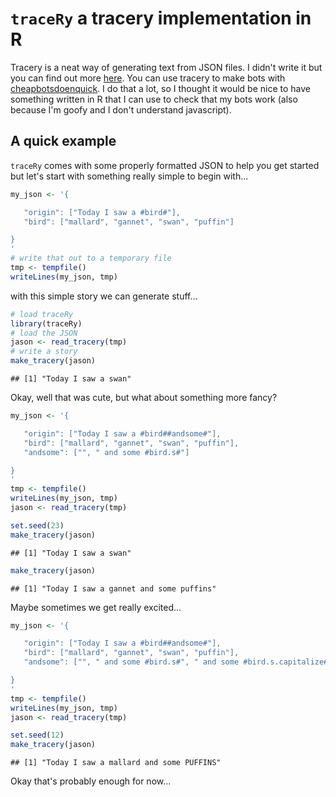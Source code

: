# `traceRy` a tracery implementation in R

Tracery is a neat way of generating text from JSON files. I didn't write it but you can find out more [here](https://www.github.com/galaxykate/tracery). You can use tracery to make bots with [cheapbotsdoenquick](http://cheapbotsdoenquick.com). I do that a lot, so I thought it would be nice to have something written in R that I can use to check that my bots work (also because I'm goofy and I don't understand javascript).

## A quick example

`traceRy` comes with some properly formatted JSON to help you get started but let's start with something really simple to begin with...


```r
my_json <- '{

   "origin": ["Today I saw a #bird#"],
   "bird": ["mallard", "gannet", "swan", "puffin"]

}
'
# write that out to a temporary file
tmp <- tempfile()
writeLines(my_json, tmp)
```

with this simple story we can generate stuff...


```r
# load traceRy
library(traceRy)
# load the JSON
jason <- read_tracery(tmp)
# write a story
make_tracery(jason)
```

```
## [1] "Today I saw a swan"
```

Okay, well that was cute, but what about something more fancy?



```r
my_json <- '{

   "origin": ["Today I saw a #bird##andsome#"],
   "bird": ["mallard", "gannet", "swan", "puffin"],
   "andsome": ["", " and some #bird.s#"]

}
'
tmp <- tempfile()
writeLines(my_json, tmp)
jason <- read_tracery(tmp)

set.seed(23)
make_tracery(jason)
```

```
## [1] "Today I saw a swan"
```

```r
make_tracery(jason)
```

```
## [1] "Today I saw a gannet and some puffins"
```

Maybe sometimes we get really excited...



```r
my_json <- '{

   "origin": ["Today I saw a #bird##andsome#"],
   "bird": ["mallard", "gannet", "swan", "puffin"],
   "andsome": ["", " and some #bird.s#", " and some #bird.s.capitalize#"]

}
'
tmp <- tempfile()
writeLines(my_json, tmp)
jason <- read_tracery(tmp)

set.seed(12)
make_tracery(jason)
```

```
## [1] "Today I saw a mallard and some PUFFINS"
```

Okay that's probably enough for now...


